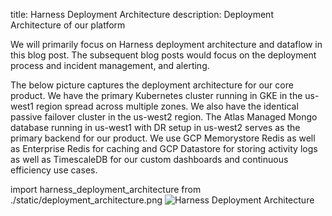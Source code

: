 title: Harness Deployment Architecture
description: Deployment Architecture of our platform

We will primarily focus on Harness deployment architecture and dataflow in this blog post. The subsequent blog posts would focus on the deployment process and incident management, and alerting.

The below picture captures the deployment architecture for our core product. We have the primary Kubernetes cluster running in GKE in the us-west1 region spread across multiple zones. We also have the identical passive failover cluster in the us-west2 region. The Atlas Managed Mongo database running in us-west1 with DR setup in us-west2 serves as the primary backend for our product. We use GCP Memorystore Redis as well as Enterprise Redis for caching and GCP Datastore for storing activity logs as well as TimescaleDB for our custom dashboards and continuous efficiency use cases.

import harness_deployment_architecture from ./static/deployment_architecture.png
<img src={harness_deployment_architecture} alt="Harness Deployment Architecture"/>

